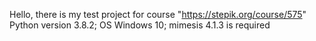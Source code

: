 Hello, there is my test project for course "https://stepik.org/course/575"
Python version 3.8.2;
OS Windows 10; 
mimesis 4.1.3 is required